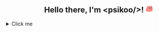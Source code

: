 <div align="center">
<h2 >Hello there, I'm &ltpsikoo/&gt! <img src="https://github.com/psikoo/psikoo/blob/main/assets/gif/partyblobcat.gif" width="20"></h2>
</div>
<details>
  <summary>Click me</summary>
    <p>[psikoo@Github ~]# neofetch</p>
    <div align="center">

    </div>
</details>